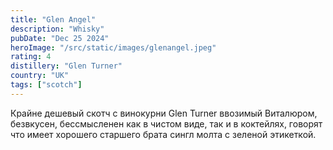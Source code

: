 ```yaml
---
title: "Glen Angel"
description: "Whisky"
pubDate: "Dec 25 2024"
heroImage: "/src/static/images/glenangel.jpeg"
rating: 4
distillery: "Glen Turner"
country: "UK"
tags: ["scotch"]
---
```


Крайне дешевый скотч с винокурни Glen Turner ввозимый Виталюром, безвкусен, бессмысленен как в чистом виде, так и в коктейлях, говорят что имеет хорошего старшего брата сингл молта с зеленой этикеткой.
